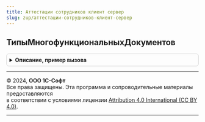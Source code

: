 ```yaml
---
title: Аттестации сотрудников клиент сервер
slug: zup/аттестации-сотрудников-клиент-сервер
---
```



## ТипыМногофункциональныхДокументов
<details style="margin: 1em 0; padding: 0.5em; border: 1px solid #ccc; border-radius: 6px;">

<summary style="font-weight: bold; cursor: pointer;">Описание, пример вызова</summary>

```bsl

// См. ЗарплатаКадрыРасширенныйКлиентСервер.ТипыМногофункциональныхДокументов
Функция ТипыМногофункциональныхДокументов() Экспорт
```

Пример вызова
```bsl
Результат = АттестацииСотрудниковКлиентСервер.ТипыМногофункциональныхДокументов() 
```
</details>

---

© 2024, **ООО 1С-Софт**  
Все права защищены. Эта программа и сопроводительные материалы предоставляются  
в соответствии с условиями лицензии [Attribution 4.0 International (CC BY 4.0)](https://creativecommons.org/licenses/by/4.0/legalcode).

---
